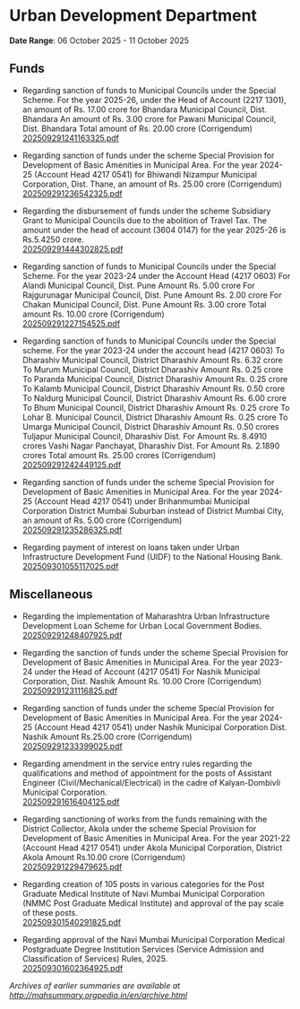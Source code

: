 # Urban Development Department

**Date Range**: 06 October 2025 - 11 October 2025


## Funds
- Regarding sanction of funds to Municipal Councils under the Special Scheme. For the year 2025-26, under the Head of Account (2217 1301), an amount of Rs. 17.00 crore for Bhandara Municipal Council, Dist. Bhandara An amount of Rs. 3.00 crore for Pawani Municipal Council, Dist. Bhandara Total amount of Rs. 20.00 crore (Corrigendum)\
  [202509291241163325.pdf](https://gr.maharashtra.gov.in/Site/Upload/Government%20Resolutions/English/202509291241163325.pdf)

- Regarding sanction of funds under the scheme Special Provision for Development of Basic Amenities in Municipal Area. For the year 2024-25 (Account Head 4217 0541) for Bhiwandi Nizampur Municipal Corporation, Dist. Thane, an amount of Rs. 25.00 crore (Corrigendum)\
  [202509291236542325.pdf](https://gr.maharashtra.gov.in/Site/Upload/Government%20Resolutions/English/202509291236542325.pdf)

- Regarding the disbursement of funds under the scheme Subsidiary Grant to Municipal Councils due to the abolition of Travel Tax. The amount under the head of account (3604 0147) for the year 2025-26 is Rs.5.4250 crore.\
  [202509291444302825.pdf](https://gr.maharashtra.gov.in/Site/Upload/Government%20Resolutions/English/202509291444302825.pdf)

- Regarding sanction of funds to Municipal Councils under the Special Scheme. For the year 2023-24 under the Account Head (4217 0603) For Alandi Municipal Council, Dist. Pune Amount Rs. 5.00 crore For Rajgurunagar Municipal Council, Dist. Pune Amount Rs. 2.00 crore For Chakan Municipal Council, Dist. Pune Amount Rs. 3.00 crore Total amount Rs. 10.00 crore (Corrigendum)\
  [202509291227154525.pdf](https://gr.maharashtra.gov.in/Site/Upload/Government%20Resolutions/English/202509291227154525.pdf)

- Regarding sanction of funds to Municipal Councils under the Special scheme. For the year 2023-24 under the account head (4217 0603) To Dharashiv Municipal Council, District Dharashiv Amount Rs. 6.32 crore To Murum Municipal Council, District Dharashiv Amount Rs. 0.25 crore To Paranda Municipal Council, District Dharashiv Amount Rs. 0.25 crore To Kalamb Municipal Council, District Dharashiv Amount Rs. 0.50 crore To Naldurg Municipal Council, District Dharashiv Amount Rs. 6.00 crore To Bhum Municipal Council, District Dharashiv Amount Rs. 0.25 crore To Lohar B. Municipal Council, District Dharashiv Amount Rs. 0.25 crore To Umarga Municipal Council, District Dharashiv Amount Rs. 0.50 crores Tuljapur Municipal Council, Dharashiv Dist. For Amount Rs. 8.4910 crores Vashi Nagar Panchayat, Dharashiv Dist. For Amount Rs. 2.1890 crores Total amount Rs. 25.00 crores (Corrigendum)\
  [202509291242449125.pdf](https://gr.maharashtra.gov.in/Site/Upload/Government%20Resolutions/English/202509291242449125.pdf)

- Regarding sanction of funds under the scheme Special Provision for Development of Basic Amenities in Municipal Area. For the year 2024-25 (Account Head 4217 0541) under Brihanmumbai Municipal Corporation District Mumbai Suburban instead of District Mumbai City, an amount of Rs. 5.00 crore (Corrigendum)\
  [202509291235286325.pdf](https://gr.maharashtra.gov.in/Site/Upload/Government%20Resolutions/English/202509291235286325.pdf)

- Regarding payment of interest on loans taken under Urban Infrastructure Development Fund (UIDF) to the National Housing Bank.\
  [202509301055117025.pdf](https://gr.maharashtra.gov.in/Site/Upload/Government%20Resolutions/English/202509301055117025.pdf)

## Miscellaneous
- Regarding the implementation of Maharashtra Urban Infrastructure Development Loan Scheme for Urban Local Government Bodies.\
  [202509291248407925.pdf](https://gr.maharashtra.gov.in/Site/Upload/Government%20Resolutions/English/202509291248407925.pdf)

- Regarding the sanction of funds under the scheme Special Provision for Development of Basic Amenities in Municipal Area. For the year 2023-24 under the Head of Account (4217 0541) For Nashik Municipal Corporation, Dist. Nashik Amount Rs. 10.00 Crore (Corrigendum)\
  [202509291231116825.pdf](https://gr.maharashtra.gov.in/Site/Upload/Government%20Resolutions/English/202509291231116825.pdf)

- Regarding sanction of funds under the scheme Special Provision for Development of Basic Amenities in Municipal Area. For the year 2024-25 (Account Head 4217 0541) under Nashik Municipal Corporation Dist. Nashik Amount Rs.25.00 crore (Corrigendum)\
  [202509291233399025.pdf](https://gr.maharashtra.gov.in/Site/Upload/Government%20Resolutions/English/202509291233399025.pdf)

- Regarding amendment in the service entry rules regarding the qualifications and method of appointment for the posts of Assistant Engineer (Civil/Mechanical/Electrical) in the cadre of Kalyan-Dombivli Municipal Corporation.\
  [202509291616404125.pdf](https://gr.maharashtra.gov.in/Site/Upload/Government%20Resolutions/English/202509291616404125.pdf)

- Regarding sanctioning of works from the funds remaining with the District Collector, Akola under the scheme Special Provision for Development of Basic Amenities in Municipal Area. For the year 2021-22 (Account Head 4217 0541) under Akola Municipal Corporation, District Akola Amount Rs.10.00 crore (Corrigendum)\
  [202509291229479625.pdf](https://gr.maharashtra.gov.in/Site/Upload/Government%20Resolutions/English/202509291229479625.pdf)

- Regarding creation of 105 posts in various categories for the Post Graduate Medical Institute of Navi Mumbai Municipal Corporation (NMMC Post Graduate Medical Institute) and approval of the pay scale of these posts.\
  [202509301540291825.pdf](https://gr.maharashtra.gov.in/Site/Upload/Government%20Resolutions/English/202509301540291825.pdf)

- Regarding approval of the Navi Mumbai Municipal Corporation Medical Postgraduate Degree Institution Services (Service Admission and Classification of Services) Rules, 2025.\
  [202509301602364925.pdf](https://gr.maharashtra.gov.in/Site/Upload/Government%20Resolutions/English/202509301602364925....pdf)


*Archives of earlier summaries are available at http://mahsummary.orgpedia.in/en/archive.html*